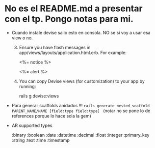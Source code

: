 # No es el README.md a presentar con el tp. Pongo notas para mi.

* Cuando instale devise salio esto en consola. NO se si voy a usar esa view o no.

    3. Ensure you have flash messages in app/views/layouts/application.html.erb.
     For example:

       <p class="notice"><%= notice %></p>
       <p class="alert"><%= alert %></p>

    4. You can copy Devise views (for customization) to your app by running:

       rails g devise:views

* Para generar scaffolds anidados !!! `rails generate nested_scaffold PARENT_NAME/NAME [field:type field:type] ` (notar no se pone lo de references porque lo hace sola la gem)

* AR supported types

    :binary
    :boolean
    :date
    :datetime
    :decimal
    :float
    :integer
    :primary_key
    :string
    :text
    :time
    :timestamp

